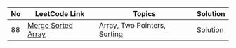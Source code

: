 
| No | LeetCode Link                                                                                                                     | Topics                       | Solution                                                         |
|----|-----------------------------------------------------------------------------------------------------------------------------------|------------------------------|------------------------------------------------------------------|
| 88 | [Merge Sorted Array](https://leetcode.com/problems/merge-sorted-array/description/?envType=study-plan-v2&envId=top-interview-150) | Array, Two Pointers, Sorting | [Solution](src/main/java/Q0088MergeSortedArray/SolutionTwo.java) |